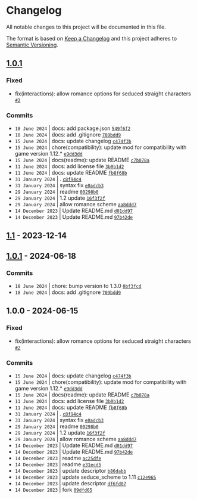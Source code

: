 # Changelog

All notable changes to this project will be documented in this file.

The format is based on [Keep a Changelog](https://keepachangelog.com/en/1.0.0/)
and this project adheres to [Semantic Versioning](https://semver.org/spec/v2.0.0.html).

## [1.0.1](https://github.com/Aardenfell/Unshackled-Seduction--Continued-/compare/1.1...1.0.1)

### Fixed

- fix(interactions): allow romance options for seduced straight characters [`#2`](https://github.com/Aardenfell/Unshackled-Seduction--Continued-/issues/2)

### Commits

- `18 June 2024` | docs: add package.json [`549f6f2`](https://github.com/Aardenfell/Unshackled-Seduction--Continued-/commit/549f6f21eb2a0a5232da59793d79a06cc8e079b8)
- `18 June 2024` | docs: add .gitignore [`709bdd9`](https://github.com/Aardenfell/Unshackled-Seduction--Continued-/commit/709bdd996f62377134a74c77753c64b187dd5770)
- `15 June 2024` | docs: update changelog [`c474f3b`](https://github.com/Aardenfell/Unshackled-Seduction--Continued-/commit/c474f3b53a38a0269bf7277cfbf3ee4e8f54f6ff)
- `15 June 2024` | chore(compatibility): update mod for compatibility with game version 1.12.* [`e9dd3dd`](https://github.com/Aardenfell/Unshackled-Seduction--Continued-/commit/e9dd3ddbc45768cd3868e7c07a584acaa227fb37)
- `15 June 2024` | docs(readme): update README [`c7b078a`](https://github.com/Aardenfell/Unshackled-Seduction--Continued-/commit/c7b078a737858cb39e6678524b8342e459473919)
- `11 June 2024` | docs: add license file [`3b0b1d2`](https://github.com/Aardenfell/Unshackled-Seduction--Continued-/commit/3b0b1d2270e30144e0276d2b0ada2246e9e340a0)
- `11 June 2024` | docs: update README [`fb8f68b`](https://github.com/Aardenfell/Unshackled-Seduction--Continued-/commit/fb8f68b531c774562f43136f8be231b7856df055)
- `31 January 2024` | . [`c8f94c4`](https://github.com/Aardenfell/Unshackled-Seduction--Continued-/commit/c8f94c4cdc590969cd1b71b69fa135d91360b2f6)
- `31 January 2024` | syntax fix [`e0adcb3`](https://github.com/Aardenfell/Unshackled-Seduction--Continued-/commit/e0adcb39926e910235870ecc29855558eaca05df)
- `29 January 2024` | readme [`00298b0`](https://github.com/Aardenfell/Unshackled-Seduction--Continued-/commit/00298b0ce91c67259c726401659e550f4c25e057)
- `29 January 2024` | 1.2 update [`16f3f2f`](https://github.com/Aardenfell/Unshackled-Seduction--Continued-/commit/16f3f2f59885dcbc284ef1dfd59ce7028bd7b98d)
- `29 January 2024` | allow romance scheme [`aa8ddd7`](https://github.com/Aardenfell/Unshackled-Seduction--Continued-/commit/aa8ddd7b8828ffbebc4f2a73fafcf906680037d2)
- `14 December 2023` | Update README.md [`d01dd97`](https://github.com/Aardenfell/Unshackled-Seduction--Continued-/commit/d01dd9742914b229e3344bd89d2db12c3965a767)
- `14 December 2023` | Update README.md [`97b42de`](https://github.com/Aardenfell/Unshackled-Seduction--Continued-/commit/97b42de335000a9f2725341d1541ae94ad0e4582)

## [1.1](https://github.com/Aardenfell/Unshackled-Seduction--Continued-/compare/1.0.1...1.1) - 2023-12-14

## [1.0.1](https://github.com/Aardenfell/Unshackled-Seduction--Continued-/compare/1.0.0...1.0.1) - 2024-06-18

### Commits

- `18 June 2024` | chore: bump version to 1.3.0 [`0bf3fcd`](https://github.com/Aardenfell/Unshackled-Seduction--Continued-/commit/0bf3fcd443e76f77a9106acee6cc0ffe2c2bf9e6)
- `18 June 2024` | docs: add .gitignore [`709bdd9`](https://github.com/Aardenfell/Unshackled-Seduction--Continued-/commit/709bdd996f62377134a74c77753c64b187dd5770)

## 1.0.0 - 2024-06-15

### Fixed

- fix(interactions): allow romance options for seduced straight characters [`#2`](https://github.com/Aardenfell/Unshackled-Seduction--Continued-/issues/2)

### Commits

- `15 June 2024` | docs: update changelog [`c474f3b`](https://github.com/Aardenfell/Unshackled-Seduction--Continued-/commit/c474f3b53a38a0269bf7277cfbf3ee4e8f54f6ff)
- `15 June 2024` | chore(compatibility): update mod for compatibility with game version 1.12.* [`e9dd3dd`](https://github.com/Aardenfell/Unshackled-Seduction--Continued-/commit/e9dd3ddbc45768cd3868e7c07a584acaa227fb37)
- `15 June 2024` | docs(readme): update README [`c7b078a`](https://github.com/Aardenfell/Unshackled-Seduction--Continued-/commit/c7b078a737858cb39e6678524b8342e459473919)
- `11 June 2024` | docs: add license file [`3b0b1d2`](https://github.com/Aardenfell/Unshackled-Seduction--Continued-/commit/3b0b1d2270e30144e0276d2b0ada2246e9e340a0)
- `11 June 2024` | docs: update README [`fb8f68b`](https://github.com/Aardenfell/Unshackled-Seduction--Continued-/commit/fb8f68b531c774562f43136f8be231b7856df055)
- `31 January 2024` | . [`c8f94c4`](https://github.com/Aardenfell/Unshackled-Seduction--Continued-/commit/c8f94c4cdc590969cd1b71b69fa135d91360b2f6)
- `31 January 2024` | syntax fix [`e0adcb3`](https://github.com/Aardenfell/Unshackled-Seduction--Continued-/commit/e0adcb39926e910235870ecc29855558eaca05df)
- `29 January 2024` | readme [`00298b0`](https://github.com/Aardenfell/Unshackled-Seduction--Continued-/commit/00298b0ce91c67259c726401659e550f4c25e057)
- `29 January 2024` | 1.2 update [`16f3f2f`](https://github.com/Aardenfell/Unshackled-Seduction--Continued-/commit/16f3f2f59885dcbc284ef1dfd59ce7028bd7b98d)
- `29 January 2024` | allow romance scheme [`aa8ddd7`](https://github.com/Aardenfell/Unshackled-Seduction--Continued-/commit/aa8ddd7b8828ffbebc4f2a73fafcf906680037d2)
- `14 December 2023` | Update README.md [`d01dd97`](https://github.com/Aardenfell/Unshackled-Seduction--Continued-/commit/d01dd9742914b229e3344bd89d2db12c3965a767)
- `14 December 2023` | Update README.md [`97b42de`](https://github.com/Aardenfell/Unshackled-Seduction--Continued-/commit/97b42de335000a9f2725341d1541ae94ad0e4582)
- `14 December 2023` | readme [`ac25dfe`](https://github.com/Aardenfell/Unshackled-Seduction--Continued-/commit/ac25dfe5315a0e28f52c8356cbbad02564750b27)
- `14 December 2023` | readme [`e31ecd5`](https://github.com/Aardenfell/Unshackled-Seduction--Continued-/commit/e31ecd555da0948df372fb478ea31595e93c1990)
- `14 December 2023` | update descriptor [`b86dabb`](https://github.com/Aardenfell/Unshackled-Seduction--Continued-/commit/b86dabb0c5a92e1b2e44d5b5f5d6d959946cd0b1)
- `14 December 2023` | update seduce_scheme to 1.11 [`c12e965`](https://github.com/Aardenfell/Unshackled-Seduction--Continued-/commit/c12e965aef36c0535b3205740a575d265cf7f9fa)
- `14 December 2023` | update  descriptor [`df6fd07`](https://github.com/Aardenfell/Unshackled-Seduction--Continued-/commit/df6fd074387e8ec257dff342fcf70398d049182d)
- `14 December 2023` | fork [`09dfd65`](https://github.com/Aardenfell/Unshackled-Seduction--Continued-/commit/09dfd65ab5a4aa9de9466a7b688c94b1095d9409)
